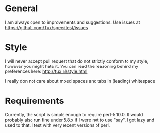 # General

I am always open to improvements and suggestions. Use issues at
https://github.com/Tux/speedtest/issues

# Style

I will never accept pull request that do not strictly conform to my
style, however you might hate it. You can read the reasoning behind
my preferences here: http://tux.nl/style.html

I really don not care about mixed spaces and tabs in (leading) whitespace

# Requirements

Currently, the script is simple enough to require perl-5.10.0. It
would probably also run fine under 5.8.x if I were not to use "say".
I got lazy and used to that. I test with very recent versions of perl.
